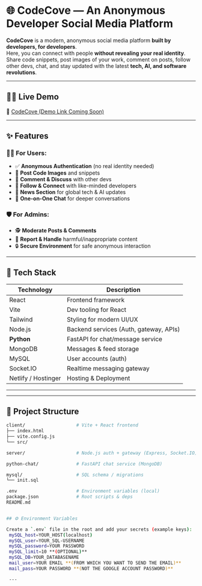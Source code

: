 # 🌐 CodeCove — An Anonymous Developer Social Media Platform

**CodeCove** is a modern, anonymous social media platform **built by developers, for developers**.  
Here, you can connect with people **without revealing your real identity**. Share code snippets, post images of your work, comment on posts, follow other devs, chat, and stay updated with the latest **tech, AI, and software revolutions**.

---

## 🧑‍💻 Live Demo

🔗 [CodeCove (Demo Link Coming Soon)](#)

---

## ✨ Features

### 👩‍💻 For Users:
- ✅ **Anonymous Authentication** (no real identity needed)  
- 📸 **Post Code Images** and snippets  
- 💬 **Comment & Discuss** with other devs  
- 👥 **Follow & Connect** with like-minded developers  
- 📰 **News Section** for global tech & AI updates  
- 📨 **One-on-One Chat** for deeper conversations  

### 🛡️ For Admins:
- 🕵️ **Moderate Posts & Comments**  
- 🚫 **Report & Handle** harmful/inappropriate content  
- 🔒 **Secure Environment** for safe anonymous interaction  

---

## 🔧 Tech Stack

| Technology           | Description                              |
|----------------------|------------------------------------------|
| React                | Frontend framework                       |
| Vite                 | Dev tooling for React                    |
| Tailwind             | Styling for modern UI/UX                 |
| Node.js              | Backend services (Auth, gateway, APIs)   |
| **Python**           | FastAPI for chat/message service         |
| MongoDB              | Messages & feed storage                  |
| MySQL                | User accounts (auth)                     |
| Socket.IO            | Realtime messaging gateway               |
| Netlify / Hostinger  | Hosting & Deployment                     |

---

---
## 📂 Project Structure

```bash
client/                   # Vite + React frontend
├── index.html
├── vite.config.js
└── src/

server/                   # Node.js auth + gateway (Express, Socket.IO)

python-chat/              # FastAPI chat service (MongoDB)

mysql/                    # SQL schema / migrations
└── init.sql

.env                      # Environment variables (local)
package.json              # Root scripts & deps
README.md


## ⚙️ Environment Variables

Create a `.env` file in the root and add your secrets (example keys):
 mySQL_host=YOUR_HOST(localhost)
 mySQL_user=YOUR_SQL-USERNAME
 mySQL_password=YOUR PASSWORD
 mySQL_limit=10 **(OPTIONAL)**
 mySQL_DB=YOUR_DATABASENAME
 mail_user=YOUR EMAIL **(FROM WHICH YOU WANT TO SEND THE EMAIL)**
 mail_pass=YOUR PASSWORD **(NOT THE GOOGLE ACCOUNT PASSWORD)**

 ---